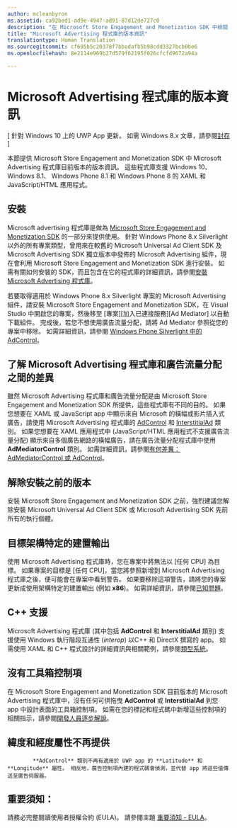 ```yaml
---
author: mcleanbyron
ms.assetid: ca92bed1-ad9e-4947-ad91-87d12de727c0
description: "在 Microsoft Store Engagement and Monetization SDK 中檢閱 Microsoft Advertising 程式庫的版本資訊。"
title: "Microsoft Advertising 程式庫的版本資訊"
translationtype: Human Translation
ms.sourcegitcommit: cf695b5c20378f7bbadafb5b98cdd3327bcb0be6
ms.openlocfilehash: 8e2114e969b27d579f62195f026cfcfd9672a94a

---
```


# Microsoft Advertising 程式庫的版本資訊


\[ 針對 Windows 10 上的 UWP App 更新。 如需 Windows 8.x 文章，請參閱[封存](http://go.microsoft.com/fwlink/p/?linkid=619132) \]

本節提供 Microsoft Store Engagement and Monetization SDK 中 Microsoft Advertising 程式庫目前版本的版本資訊。 這些程式庫支援 Windows 10、Windows 8.1、 Windows Phone 8.1 和 Windows Phone 8 的 XAML 和 JavaScript/HTML 應用程式。

## 安裝


Microsoft advertising 程式庫是做為 [Microsoft Store Engagement and Monetization SDK](http://aka.ms/store-em-sdk) 的一部分來提供使用。 針對 Windows Phone 8.x Silverlight 以外的所有專案類型，曾用來在較舊的 Microsoft Universal Ad Client SDK 及 Microsoft Advertising SDK 獨立版本中發佈的 Microsoft Advertising 組件，現在會利用 Microsoft Store Engagement and Monetization SDK 進行安裝。 如需有關如何安裝的 SDK，而且包含在它的程式庫的詳細資訊，請參閱[安裝 Microsoft Advertising 程式庫](install-the-microsoft-advertising-libraries.md)。

若要取得適用於 Windows Phone 8.x Silverlight 專案的 Microsoft Advertising 組件，請安裝 Microsoft Store Engagement and Monetization SDK，在 Visual Studio 中開啟您的專案，然後移至 \[專案\]\[加入已連接服務\]\[Ad Mediator\] 以自動下載組件。 完成後，若您不想使用廣告流量分配，請將 Ad Mediator 參照從您的專案中移除。 如需詳細資訊，請參閱 [Windows Phone Silverlight 中的 AdControl](adcontrol-in-windows-phone-silverlight.md)。

## 了解 Microsoft Advertising 程式庫和廣告流量分配之間的差異

雖然 Microsoft Advertising 程式庫和廣告流量分配是由 Microsoft Store Engagement and Monetization SDK 所提供，這些程式庫有不同的目的。 如果您想要在 XAML 或 JavaScript app 中顯示來自 Microsoft 的橫幅或影片插入式廣告，請使用 Microsoft Advertising 程式庫的 [AdControl](https://msdn.microsoft.com/library/windows/apps/microsoft.advertising.winrt.ui.adcontrol.aspx) 和 [InterstitialAd](https://msdn.microsoft.com/library/windows/apps/microsoft.advertising.winrt.ui.interstitialad.aspx) 類別。 如果您想要在 XAML 應用程式中 (JavaScript/HTML 應用程式不支援廣告流量分配) 顯示來自多個廣告網路的橫幅廣告，請在廣告流量分配程式庫中使用 **AdMediatorControl** 類別。 如需詳細資訊，請參閱[有何差異：AdMediatorControl 或 AdControl](what-is-the-difference-admediatorcontrol-or-adcontrol.md)。

## 解除安裝之前的版本

安裝 Microsoft Store Engagement and Monetization SDK 之前，強烈建議您解除安裝 Microsoft Universal Ad Client SDK 或 Microsoft Advertising SDK 先前所有的執行個體。

## 目標架構特定的建置輸出

使用 Microsoft Advertising 程式庫時，您在專案中將無法以 \[任何 CPU\] 為目標。 如果專案的目標是 \[任何 CPU\]，當您將參照新增到 Microsoft Advertising 程式庫之後，便可能會在專案中看到警告。 如果要移除這項警告，請將您的專案更新成使用架構特定的建置輸出 (例如 **x86**)。 如需詳細資訊，請參閱[已知問題](known-issues-for-the-advertising-libraries.md)。

## C++ 支援

Microsoft Advertising 程式庫 (其中包括 **AdControl** 和 **InterstitialAd** 類別) 支援使用 Windows 執行階段互通性 (*interop*) 以C++ 和 DirectX 撰寫的 app。 如需使用 XAML 和 C++ 程式設計的詳細資訊與相關範例，請參閱[類型系統](https://msdn.microsoft.com/library/windows/apps/xaml/hh755822.aspx)。

## 沒有工具箱控制項

在 Microsoft Store Engagement and Monetization SDK 目前版本的 Microsoft Advertising 程式庫中，沒有任何可供拖曳 **AdControl** 或 **InterstitialAd** 到您 app 中設計表面的工具箱控制項。 如需在您的標記和程式碼中新增這些控制項的相關指示，請參閱[開發人員逐步解說](developer-walkthroughs.md)。

## 緯度和經度屬性不再提供


            **AdControl** 類別不再有適用於 UWP app 的 **Latitude** 和 **Longitude** 屬性。 相反地，廣告控制項內建的程式碼會偵測，並代替 app 將這些值傳送至廣告伺服器。

## 重要須知：

請務必完整閱讀使用者授權合約 (EULA)。 請參閱主題 [重要須知 - EULA](important-notice-eula.md)。

 

 



<!--HONumber=Jun16_HO4-->


